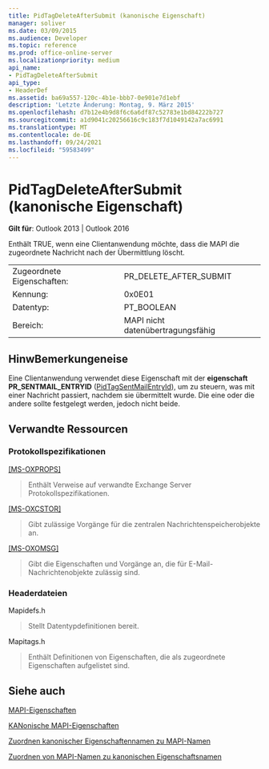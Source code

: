 ```yaml
---
title: PidTagDeleteAfterSubmit (kanonische Eigenschaft)
manager: soliver
ms.date: 03/09/2015
ms.audience: Developer
ms.topic: reference
ms.prod: office-online-server
ms.localizationpriority: medium
api_name:
- PidTagDeleteAfterSubmit
api_type:
- HeaderDef
ms.assetid: ba69a557-120c-4b1e-bbb7-0e901e7d1ebf
description: 'Letzte Änderung: Montag, 9. März 2015'
ms.openlocfilehash: d7b12e4b9d8f6c6a6df87c52783e1bd84222b727
ms.sourcegitcommit: a1d9041c20256616c9c183f7d1049142a7ac6991
ms.translationtype: MT
ms.contentlocale: de-DE
ms.lasthandoff: 09/24/2021
ms.locfileid: "59583499"
---
```

# <a name="pidtagdeleteaftersubmit-canonical-property"></a>PidTagDeleteAfterSubmit (kanonische Eigenschaft)

  
  
**Gilt für**: Outlook 2013 | Outlook 2016 
  
Enthält TRUE, wenn eine Clientanwendung möchte, dass die MAPI die zugeordnete Nachricht nach der Übermittlung löscht. 
  
|||
|:-----|:-----|
|Zugeordnete Eigenschaften:  <br/> |PR_DELETE_AFTER_SUBMIT  <br/> |
|Kennung:  <br/> |0x0E01  <br/> |
|Datentyp:  <br/> |PT_BOOLEAN  <br/> |
|Bereich:  <br/> |MAPI nicht datenübertragungsfähig  <br/> |
   
## <a name="remarks"></a>HinwBemerkungeneise

Eine Clientanwendung verwendet diese Eigenschaft mit der **eigenschaft PR_SENTMAIL_ENTRYID** ([PidTagSentMailEntryId](pidtagsentmailentryid-canonical-property.md)), um zu steuern, was mit einer Nachricht passiert, nachdem sie übermittelt wurde. Die eine oder die andere sollte festgelegt werden, jedoch nicht beide. 
  
## <a name="related-resources"></a>Verwandte Ressourcen

### <a name="protocol-specifications"></a>Protokollspezifikationen

[[MS-OXPROPS]](https://msdn.microsoft.com/library/f6ab1613-aefe-447d-a49c-18217230b148%28Office.15%29.aspx)
  
> Enthält Verweise auf verwandte Exchange Server Protokollspezifikationen.
    
[[MS-OXCSTOR]](https://msdn.microsoft.com/library/d42ed1e0-3e77-4264-bd59-7afc583510e2%28Office.15%29.aspx)
  
> Gibt zulässige Vorgänge für die zentralen Nachrichtenspeicherobjekte an.
    
[[MS-OXOMSG]](https://msdn.microsoft.com/library/daa9120f-f325-4afb-a738-28f91049ab3c%28Office.15%29.aspx)
  
> Gibt die Eigenschaften und Vorgänge an, die für E-Mail-Nachrichtenobjekte zulässig sind.
    
### <a name="header-files"></a>Headerdateien

Mapidefs.h
  
> Stellt Datentypdefinitionen bereit.
    
Mapitags.h
  
> Enthält Definitionen von Eigenschaften, die als zugeordnete Eigenschaften aufgelistet sind.
    
## <a name="see-also"></a>Siehe auch



[MAPI-Eigenschaften](mapi-properties.md)
  
[KANonische MAPI-Eigenschaften](mapi-canonical-properties.md)
  
[Zuordnen kanonischer Eigenschaftennamen zu MAPI-Namen](mapping-canonical-property-names-to-mapi-names.md)
  
[Zuordnen von MAPI-Namen zu kanonischen Eigenschaftsnamen](mapping-mapi-names-to-canonical-property-names.md)

